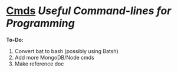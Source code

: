 # [Cmds](https://github.com/Sondro/Cmds)  _Useful Command-lines for Programming_

**To-Do:**
1. Convert bat to bash (possibly using Batsh)
2. Add more MongoDB/Node cmds
3. Make reference doc
